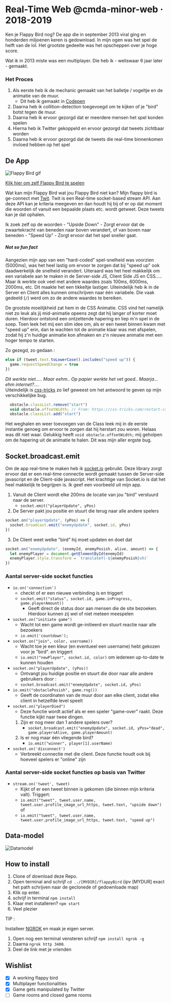 # Real-Time Web @cmda-minor-web · 2018-2019

Ken je Flappy Bird nog? De app die in september 2013 viral ging en honderden miljoenen keren is gedownload. In mijn ogen was het spel de helft van de lol. Het grootste gedeelte was het opscheppen over je hoge score.

Wat ik in 2013 miste was een multiplayer. Die heb ik - weliswaar 6 jaar later - gemaakt. 

### Het Proces
1. Als eerste heb ik de mechanic gemaakt van het balletje / vogeltje en de animatie van de muur.
    - Dit heb ik gemaakt in [Codepen](https://codepen.io/muise001/pen/BEpyvL)
2. Daarna heb ik collition-detection toegevoegd om te kijken of je "bird" botst tegen de muur.
3. Daarna heb ik ervoor gezorgd dat er meerdere mensen het spel konden spelen
4. Hierna heb ik Twitter gekoppeld en ervoor gezorgd dat tweets zichtbaar worden
5. Daarna heb ik ervoor gezorgd dat de tweets die real-time binnenkomen invloed hebben op het spel

## De App
![Flappy Bird gif](https://github.com/muise001/real-time-web-1819/blob/master/img/flappy.gif)

[Klik hier om zelf Flappy Bird te spelen](https://bt-abavlgcoci.now.sh/)

Wat kan mijn Flappy Bird wat jou Flappy Bird niet kan?
Mijn flappy bird is ge-connect met [Twit](https://www.npmjs.com/package/twit). Twit is een Real-time socket-based stream API. Aan deze API kan je kriteria meegeven en dan houdt hij bij of er op dat moment die woorden of vanuit een bepaalde plaats etc. wordt getweet. Deze tweets kan je dat ophalen.

Ik zoek zelf op de woorden 
    - "Upside Down"
        - Zorgt ervoor dat de zwaartekracht van beneden naar boven verandert, of van boven naar beneden
    - "Speed Up"
        - Zorgt ervoor dat het spel sneller gaat.

##### Not so fun fact
Aangezien mijn app van een "hard-coded" spel-snelheid was voorzien (5000ms), was het heel lastig om ervoor te zorgen dat bij "speed up" ook daadwerkelijk de snelheid verandert. Uiteraard was het heel makkelijk om een variabele aan te maken in de Server-side JS, Client Side JS en CSS..... Maar ik werkte ook veel met andere waardes zoals 100ms, 6000ms, 2000ms, etc. Dit maakte het een tikkeltje lastiger. Uiteindelijk heb ik in de Server en Client alles kunnen omschrijven naar één variabele. Die vaak gedeeld (`/`) werd om zo de andere waardes te bereiken.

De grootste moeilijkheid zat hem in de CSS Animatie. CSS vind het namelijk niet zo leuk als jij mid-animatie opeens zegt dat hij langer of korter moet duren. Hierdoor ontstond een ontzettende hapering en liep m'n spel in de soep. Toen leek het mij een slim idee om, als er een tweet binnen kwam met "speed up" erin, dan te wachten tot de animatie klaar was met afspelen, zodat hij z'n huidige animatie kon afmaken en z'n nieuwe animatie met een hoger tempo te starten. 

Zo gezegd, zo gedaan :
```javascript
else if (tweet.text.toLowerCase().includes("speed up")) {
  game.requestSpeedChange = true
})    
```

*Dit werkte niet..... Maar eehm.. Op papier werkte het vet goed.. Maarja... ehm internet?....* <br/>
Uiteindelijk is [css-tricks](https://css-tricks.com/restart-css-animation/) zo lief geweest om het antwoord te geven op mijn verschikkelijke bug.

```javascript
  obstacle.classList.remove("start")
  void obstacle.offsetWidth; // From: https://css-tricks.com/restart-css-animation/
  obstacle.classList.add("start")
```

Het weghalen en weer toevoegen van de Class leek mij in de eerste instantie genoeg om ervoor te zorgen dat hij herstart zou woren. Helaas was dit niet waar. Gelukkig heeft `void obstacle.offsetWidth;` mij geholpen om de hapering uit de animatie te halen. Dit was mijn aller ergste bug.

## Socket.broadcast.emit
Om de app real-time te maken heb ik [socket.io](socket.io) gebruikt. Deze library zorgt ervoor dat er een real-time connectie wordt gemaakt tussen de Server-side javascript en de Client-side javascript. Het krachtige van Socket.io is dat het heel makkelijk te begrijpen is. Ik geef een voorbeeld uit mijn app. 

1. Vanuit de Client wordt elke 200ms de locatie van jou "bird" verstuurd naar de server.
    - `socket.emit("playerUpdate", yPos)`
2. De Server pakt jou positie en stuurt die terug naar alle andere spelers
  ```javascript
  socket.on("playerUpdate", (yPos) => {
    socket.broadcast.emit("enemyUpdate", socket.id, yPos)
  })
  ```
3. De Client weet welke "bird" hij moet updaten en doet dat  
``` javascript
socket.on("enemyUpdate", (enemyId, enemyPosish, alive, amount) => {
  let enemyPlayer = document.getElementById(enemyId)
  enemyPlayer.style.transform = `translateY(-${enemyPosish}vh)`
})
```

### Aantal server-side socket functies

- `io.on('connection')`
    - checkt of er een nieuwe verbinding is en triggert
    - `socket.emit("status", socket.id, game.inProgress, game.playerAmount))`
      - Geeft direct de status door aan mensen die de site bezoeken. Hierdoor kunnen zij wel of niet meteen meespelen
- `socket.on("initiate game")`
    - Wacht tot een game wordt ge-initieerd en stuurt reactie naar alle bezoekers
    - `io.emit('countdown');`
- `socket.on("join", color, username))`
    - Wacht toe je een kleur (en eventueel een username) hebt gekozen voor je "bird". en triggert
    - `io.emit("newPlayer", socket.id, color)` om iedereen up-to-date te kunnen houden
- `socket.on("playerUpdate", (yPos))`
    - Ontvangt jou huidige positie en stuurt die door naar alle andere gebruikers door :
    - `socket.broadcast.emit("enemyUpdate", socket.id, yPos)`
- `io.emit("obstaclePosish", game.rng())` 
    - Geeft de coordinaten van de muur door aan elke client, zodat elke client in hetzelfde level speelt
- `socket.on("playerDied")`
    - Deze functie wordt actief als er een speler "game-over" raakt. Deze functie kijkt naar twee dingen. 
    1. Zijn er nog meer dan 1 andere spelers over?
        - `socket.broadcast.emit("enemyUpdate", socket.id, yPos="dead", game.playersAlive, game.playerAmount)`
    2. Is er nog maar één vliegende bird?
        - `io.emit("winner", player[1].userName)`
- `socket.on('disconnect')`
    - Verbreekt connectie met die client. Deze functie houdt ook bij hoeveel spelers er "online" zijn

### Aantal server-side socket functies op basis van Twitter

- `stream.on('tweet', tweet)`
    - Kijkt of er een tweet binnen is gekomen (die binnen mijn kriteria valt). Triggert:
    - `io.emit("tweet", tweet.user.name, tweet.user.profile_image_url_https, tweet.text, "upside down")` of
    - `io.emit("tweet", tweet.user.name, tweet.user.profile_image_url_https, tweet.text, "speed up")`

## Data-model
![Datamodel](https://github.com/muise001/real-time-web-1819/blob/master/img/datamodel.png)

## How to install

1. Clone of download deze Repo.
2. Open terminal and schrijf `cd ../[MYDIR]/flappyBird` (ipv [MYDUR] exact het path schrijven naar de geclonede of gedownloade map)
3. Klik op enter.
4. schrijf in terminal `npm install`
5. Klaar met installeren? `npm start`
6. Veel plezier

TIP :

Installeer [NGROK](https://ngrok.com/) en maak je eigen server.
1. Open nog een terminal vensteren schrijf `npm install ngrok -g`
2. Daarna `ngrok http 3400`.
3. Deel de link met je vrienden

<!-- Maybe a checklist of done stuff and stuff still on your wishlist? ✅ -->
## Wishlist 

- [x] A working flappy bird
- [x] Multiplayer functionalities
- [x] Game gets manipulated by Twitter
- [ ] Game rooms and closed game rooms
